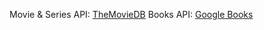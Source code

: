 Movie & Series API: [TheMovieDB](ttps://www.themoviedb.org/documentation/api)
Books API:			[Google Books](https://developers.google.com/books/docs/v1/getting_started)
